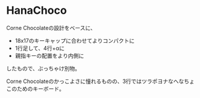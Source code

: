 # HanaChoco

Corne Chocolateの設計をベースに、

* 18x17のキーキャップに合わせてよりコンパクトに
* 1行足して、4行+αに
* 親指キーの配置をより内側に

したもので、ぶっちゃけ別物。

Corne Chocolateのかっこよさに憧れるものの、3行ではツラポヨナなへなちょこのためのキーボード。
